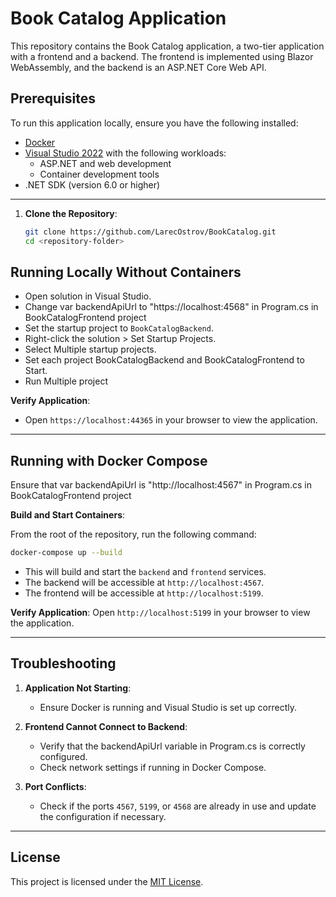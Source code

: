 # Book Catalog Application

This repository contains the Book Catalog application, a two-tier application with a frontend and a backend. The frontend is implemented using Blazor WebAssembly, and the backend is an ASP.NET Core Web API.

## Prerequisites

To run this application locally, ensure you have the following installed:

- [Docker](https://www.docker.com/)
- [Visual Studio 2022](https://visualstudio.microsoft.com/) with the following workloads:
  - ASP.NET and web development
  - Container development tools
- .NET SDK (version 6.0 or higher)

---

1. **Clone the Repository**:
   ```bash
   git clone https://github.com/LarecOstrov/BookCatalog.git
   cd <repository-folder>
   ```

## Running Locally Without Containers
   - Open solution in Visual Studio.
   - Change var backendApiUrl to "https://localhost:4568" in Program.cs in BookCatalogFrontend project
   - Set the startup project to `BookCatalogBackend`.
   - Right-click the solution > Set Startup Projects.
   - Select Multiple startup projects.
   - Set each project BookCatalogBackend and BookCatalogFrontend to Start.
   - Run Multiple project
     
**Verify Application**:
   - Open `https://localhost:44365` in your browser to view the application.
---

## Running with Docker Compose

Ensure that var backendApiUrl is "http://localhost:4567" in Program.cs in BookCatalogFrontend project

**Build and Start Containers**:
   
   From the root of the repository, run the following command:
   ```bash
   docker-compose up --build
   ```

   - This will build and start the `backend` and `frontend` services.
   - The backend will be accessible at `http://localhost:4567`.
   - The frontend will be accessible at `http://localhost:5199`.

**Verify Application**:
   Open `http://localhost:5199` in your browser to view the application.

---

## Troubleshooting

1. **Application Not Starting**:
   - Ensure Docker is running and Visual Studio is set up correctly.

2. **Frontend Cannot Connect to Backend**:
   - Verify that the backendApiUrl variable in Program.cs is  correctly configured.
   - Check network settings if running in Docker Compose.

3. **Port Conflicts**:
   - Check if the ports `4567`, `5199`, or `4568` are already in use and update the configuration if necessary.

---

## License

This project is licensed under the [MIT License](LICENSE).


